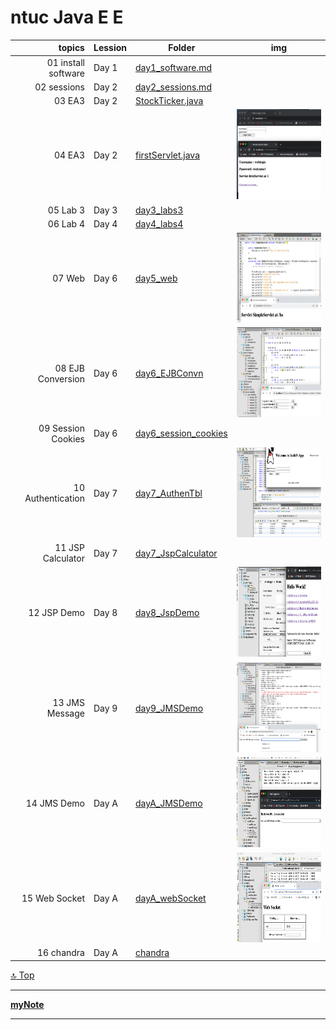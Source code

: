 ntuc Java E E
===
[top]: topOfThePage

| topics | Lession | Folder | img |
| ---: | --- | --- | --- |
|  01 install software | Day 1 | [ day1_software.md ]( /mDjavaEE/day1_software.md) |  |
|  02 sessions | Day 2 | [ day2_sessions.md ]( /mDjavaEE/day2_sessions.md) |  |
|  03 EA3 | Day 2 | [ StockTicker.java ](/mDjavaEE/EA3/EA1-EJB1/src/java/com/ubs/StockTicker.java) |  |
|  04 EA3 | Day 2 | [ firstServlet.java ](/mDjavaEE/EA3/EA1-WEB1/src/java/com/ubs/firstServlet.java) | <img src="img/210103_day2FirstServlet.png" alt="210103_day2FirstServlet.png" height="144"> |
|  05 Lab 3 | Day 3 | [ day3_labs3 ]( /mDjavaEE/day3_labs3) |  |
|  06 Lab 4 | Day 4 | [ day4_labs4 ]( /mDjavaEE/day4_labs4) |  |
|  07 Web | Day 6 | [ day5_web ]( /mDjavaEE/day5_web) | <img src="day5_web/helloServlet/img/210103day5SimpleServlet.png" alt="210103day5SimpleServlet.png" height="144"> |
|  08 EJB Conversion | Day 6 | [ day6_EJBConvn ]( /mDjavaEE/day6_EJBConvn) | <img src="day6_EJBConvn/210103day6_conv.png" alt="210103day6_conv.png" height="144"> |
|  09 Session Cookies | Day 6 | [ day6_session_cookies ]( /mDjavaEE/day6_session_cookies) |  |
|  10 Authentication  | Day 7 | [ day7_AuthenTbl ]( /mDjavaEE/day7_AuthenTbl) | <img src="day7_AuthenTbl/201222_AuthN.png" alt="201222_AuthN.png" height="144"> |
|  11 JSP Calculator | Day 7 | [ day7_JspCalculator ]( /mDjavaEE/day7_JspCalculator) |  |
|  12 JSP Demo   | Day 8 | [ day8_JspDemo ]( /mDjavaEE/day8_JspDemo) | <img src="day8_JspDemo/img/201226JspDemo_home.png" alt="201226JspDemo_home.png" height="144"> |
|  13 JMS Message | Day 9 | [ day9_JMSDemo ]( /mDjavaEE/day9_JMSDemo) | <img src="day9_JMSDemo/images/201227JmsDemo_Console.png" alt="201227JmsDemo_Console.png" height="144"> |
|  14 JMS Demo   | Day A | [ dayA_JMSDemo ]( /mDjavaEE/dayA_JMSDemo) | <img src="dayA_JMSDemo/images/201228JmsDemoMsg.png" alt="201228JmsDemoMsg.png" height="144"> |
|  15 Web Socket | Day A | [ dayA_webSocket ]( /mDjavaEE/dayA_webSocket) | <img src="dayA_webSocket/img/201228wsDemo_WebSocket.png" alt="201228wsDemo_WebSocket.png" height="144"> |
|  16 chandra | Day A | [ chandra ]( /mDjavaEE/chandra) |  |

[:top: Top](#top)

---
[**myNote**](mynote.md)

---
